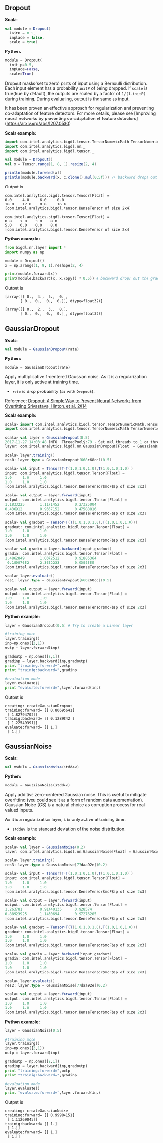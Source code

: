 ## Dropout ##

**Scala:**
```scala
val module = Dropout(
  initP = 0.5,
  inplace = false,
  scale = true)
```
**Python:**
```python
module = Dropout(
  init_p=0.5,
  inplace=False,
  scale=True)
```

Dropout masks(set to zero) parts of input using a Bernoulli distribution.
Each input element has a probability `initP` of being dropped. If `scale` is
true(true by default), the outputs are scaled by a factor of `1/(1-initP)` during training.
During evaluating, output is the same as input.

It has been proven an effective approach for regularization and preventing
co-adaptation of feature detectors. For more details, please see
[Improving neural networks by preventing co-adaptation of feature detectors]
(https://arxiv.org/abs/1207.0580)

**Scala example:**
```scala
import com.intel.analytics.bigdl.tensor.TensorNumericMath.TensorNumeric.NumericFloat
import com.intel.analytics.bigdl.nn._
import com.intel.analytics.bigdl.tensor._

val module = Dropout()
val x = Tensor.range(1, 8, 1).resize(2, 4)

println(module.forward(x))
println(module.backward(x, x.clone().mul(0.5f))) // backward drops out the gradients at the same location.
```
Output is
```
com.intel.analytics.bigdl.tensor.Tensor[Float] =
0.0     4.0     6.0     0.0
10.0    12.0    0.0     16.0
[com.intel.analytics.bigdl.tensor.DenseTensor of size 2x4]

com.intel.analytics.bigdl.tensor.Tensor[Float] =
0.0    2.0    3.0    0.0
5.0    6.0    0.0    8.0
[com.intel.analytics.bigdl.tensor.DenseTensor of size 2x4]
```

**Python example:**
```python
from bigdl.nn.layer import *
import numpy as np

module = Dropout()
x = np.arange(1, 9, 1).reshape(2, 4)

print(module.forward(x))
print(module.backward(x, x.copy() * 0.5)) # backward drops out the gradients at the same location.
```
Output is
```
[array([[ 0.,  4.,  6.,  0.],
       [ 0.,  0.,  0.,  0.]], dtype=float32)]
       
[array([[ 0.,  2.,  3.,  0.],
       [ 0.,  0.,  0.,  0.]], dtype=float32)]
```


## GaussianDropout

**Scala:**
```scala
val module = GaussianDropout(rate)
```
**Python:**
```python
module = GaussianDropout(rate)
```

Apply multiplicative 1-centered Gaussian noise.
As it is a regularization layer, it is only active at training time.

* `rate` is drop probability (as with `Dropout`).

Reference: [Dropout: A Simple Way to Prevent Neural Networks from Overfitting Srivastava, Hinton, et al. 2014](http://www.cs.toronto.edu/~rsalakhu/papers/srivastava14a.pdf)

**Scala example:**
```scala
scala> import com.intel.analytics.bigdl.tensor.TensorNumericMath.TensorNumeric.NumericFloat
import com.intel.analytics.bigdl.tensor.TensorNumericMath.TensorNumeric.NumericFloat

scala> val layer = GaussianDropout(0.5)
2017-11-27 14:03:48 INFO  ThreadPool$:79 - Set mkl threads to 1 on thread 1
layer: com.intel.analytics.bigdl.nn.GaussianDropout[Float] = GaussianDropout[668c68cd](0.5)

scala> layer.training()
res0: layer.type = GaussianDropout[668c68cd](0.5)

scala> val input = Tensor(T(T(1.0,1.0,1.0),T(1.0,1.0,1.0)))
input: com.intel.analytics.bigdl.tensor.Tensor[Float] =
1.0     1.0     1.0
1.0     1.0     1.0
[com.intel.analytics.bigdl.tensor.DenseTensor$mcF$sp of size 2x3]

scala> val output = layer.forward(input)
output: com.intel.analytics.bigdl.tensor.Tensor[Float] =
1.1833225       1.1171452       0.27325004
0.436912        0.9357152       0.47588816
[com.intel.analytics.bigdl.tensor.DenseTensor$mcF$sp of size 2x3]

scala> val gradout = Tensor(T(T(1.0,1.0,1.0),T(1.0,1.0,1.0)))
gradout: com.intel.analytics.bigdl.tensor.Tensor[Float] =
1.0     1.0     1.0
1.0     1.0     1.0
[com.intel.analytics.bigdl.tensor.DenseTensor$mcF$sp of size 2x3]

scala> val gradin = layer.backward(input,gradout)
gradin: com.intel.analytics.bigdl.tensor.Tensor[Float] =
1.4862849       1.0372512       0.91885364
-0.18087652     2.3662233       0.9388555
[com.intel.analytics.bigdl.tensor.DenseTensor$mcF$sp of size 2x3]

scala> layer.evaluate()
res1: layer.type = GaussianDropout[668c68cd](0.5)

scala> val output = layer.forward(input)
output: com.intel.analytics.bigdl.tensor.Tensor[Float] =
1.0     1.0     1.0
1.0     1.0     1.0
[com.intel.analytics.bigdl.tensor.DenseTensor$mcF$sp of size 2x3]
```

**Python example:**
```python
layer = GaussianDropout(0.5) # Try to create a Linear layer

#training mode
layer.training()
inp=np.ones([2,1])
outp = layer.forward(inp)

gradoutp = np.ones([2,1])
gradinp = layer.backward(inp,gradoutp)
print "training:forward=",outp
print "trainig:backward=",gradinp

#evaluation mode
layer.evaluate()
print "evaluate:forward=",layer.forward(inp)

```
Output is
```
creating: createGaussianDropout
training:forward= [[ 0.80695641]
 [ 1.82794702]]
trainig:backward= [[ 0.1289842 ]
 [ 1.22549391]]
evaluate:forward= [[ 1.]
 [ 1.]]

```

## GaussianNoise

**Scala:**
```scala
val module = GaussianNoise(stddev)
```
**Python:**
```python
module = GaussianNoise(stddev)
```

Apply additive zero-centered Gaussian noise. This is useful to mitigate overfitting (you could see it as a form of random data augmentation).
Gaussian Noise (GS) is a natural choice as corruption process for real valued inputs.

As it is a regularization layer, it is only active at training time.

* `stddev` is the standard deviation of the noise distribution.

**Scala example:**
```scala
scala> val layer = GaussianNoise(0.2)
layer: com.intel.analytics.bigdl.nn.GaussianNoise[Float] = GaussianNoise[77daa92e](0.2)

scala> layer.training()
res3: layer.type = GaussianNoise[77daa92e](0.2)

scala> val input = Tensor(T(T(1.0,1.0,1.0),T(1.0,1.0,1.0)))
input: com.intel.analytics.bigdl.tensor.Tensor[Float] =
1.0     1.0     1.0
1.0     1.0     1.0
[com.intel.analytics.bigdl.tensor.DenseTensor$mcF$sp of size 2x3]

scala> val output = layer.forward(input)
output: com.intel.analytics.bigdl.tensor.Tensor[Float] =
1.263781        0.91440135      0.928574
0.88923925      1.1450694       0.97276205
[com.intel.analytics.bigdl.tensor.DenseTensor$mcF$sp of size 2x3]

scala> val gradout = Tensor(T(T(1.0,1.0,1.0),T(1.0,1.0,1.0)))
gradout: com.intel.analytics.bigdl.tensor.Tensor[Float] =
1.0     1.0     1.0
1.0     1.0     1.0
[com.intel.analytics.bigdl.tensor.DenseTensor$mcF$sp of size 2x3]

scala> val gradin = layer.backward(input,gradout)
gradin: com.intel.analytics.bigdl.tensor.Tensor[Float] =
1.0     1.0     1.0
1.0     1.0     1.0
[com.intel.analytics.bigdl.tensor.DenseTensor$mcF$sp of size 2x3]

scala> layer.evaluate()
res2: layer.type = GaussianNoise[77daa92e](0.2)

scala> val output = layer.forward(input)
output: com.intel.analytics.bigdl.tensor.Tensor[Float] =
1.0     1.0     1.0
1.0     1.0     1.0
[com.intel.analytics.bigdl.tensor.DenseTensor$mcF$sp of size 2x3]
```

**Python example:**
```python
layer = GaussianNoise(0.5) 

#training mode
layer.training()
inp=np.ones([2,1])
outp = layer.forward(inp)

gradoutp = np.ones([2,1])
gradinp = layer.backward(inp,gradoutp)
print "training:forward=",outp
print "trainig:backward=",gradinp

#evaluation mode
layer.evaluate()
print "evaluate:forward=",layer.forward(inp)

```
Output is
```
creating: createGaussianNoise
training:forward= [[ 0.99984151]
 [ 1.11269045]]
trainig:backward= [[ 1.]
 [ 1.]]
evaluate:forward= [[ 1.]
 [ 1.]]
```
